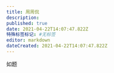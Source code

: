 ```yaml
---
title: 周周侃
description: 
published: true
date: 2021-04-22T14:07:47.822Z
特殊标签标记: #无标签
editor: markdown
dateCreated: 2021-04-22T14:07:47.822Z
---
```


如题

<!--
<https://twitter.com/Zhouzhoukan/status/1373315399442305027>
-->
